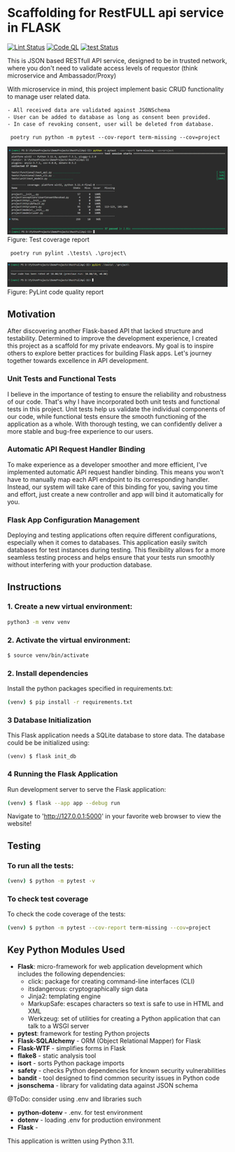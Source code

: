# Scaffolding for RestFULL api service in FLASK

[![Lint Status](https://github.com/Eugene-Sedletsky/FLASK-restfull-api/actions/workflows/pylint.yml/badge.svg)](https://github.com/Eugene-Sedletsky/FLASK-restfull-api/actions)
[![Code QL](https://github.com/Eugene-Sedletsky/FLASK-restfull-api/actions/workflows/github-code-scanning/codeql/badge.svg)](https://github.com/Eugene-Sedletsky/FLASK-restfull-api/actions)
[![test Status](https://github.com/Eugene-Sedletsky/FLASK-restfull-api/actions/workflows/pytest.yml/badge.svg)](https://github.com/Eugene-Sedletsky/FLASK-restfull-api/actions)

This is JSON based RESTfull API service, designed to be in trusted network, where you don't need to validate access levels of requestor (think microservice and Ambassador/Proxy)

With microservice in mind, this project implement basic CRUD functionality to manage user related data.

    - All received data are validated against JSONSchema
    - User can be added to database as long as consent been provided.
    - In case of revoking consent, user will be deleted from database.

```command
 poetry run python -m pytest --cov-report term-missing --cov=project
```
![test-coverage.png](doc%2Ftest-coverage.png)
Figure: Test coverage report

```command
 poetry run pylint .\tests\ .\project\
```
![test-coverage.png](doc%2Fpylint-code-quality.png)
Figure: PyLint code quality report


## Motivation

After discovering another Flask-based API that lacked structure and testability. Determined to improve the development experience, I created this project as a scaffold for my private endeavors.
My goal is to inspire others to explore better practices for building Flask apps. Let's journey together towards excellence in API development.


### Unit Tests and Functional Tests

I believe in the importance of testing to ensure the reliability and robustness of our code. That's why I have incorporated both unit tests and functional tests in this project.
Unit tests help us validate the individual components of our code, while functional tests ensure the smooth functioning of the application as a whole.
With thorough testing, we can confidently deliver a more stable and bug-free experience to our users.


### Automatic API Request Handler Binding

To make experience as a developer smoother and more efficient, I've implemented automatic API request handler binding. This means you won't have to manually map each API endpoint to its corresponding handler.
Instead, our system will take care of this binding for you, saving you time and effort, just create a new controller and app will bind it automatically for you.

### Flask App Configuration Management

Deploying and testing applications often require different configurations, especially when it comes to databases. This application easily switch databases for test instances during testing.
This flexibility allows for a more seamless testing process and helps ensure that your tests run smoothly without interfering with your production database.


## Instructions 
    

### 1. Create a new virtual environment:

```sh
python3 -m venv venv
```

### 2. Activate the virtual environment:

```sh
$ source venv/bin/activate
```


### 2. Install dependencies

Install the python packages specified in requirements.txt:

```sh
(venv) $ pip install -r requirements.txt
```

### 3 Database Initialization

This Flask application needs a SQLite database to store data. The database could be be initialized using:

```
(venv) $ flask init_db
```


### 4 Running the Flask Application

Run development server to serve the Flask application:

```sh
(venv) $ flask --app app --debug run
```

Navigate to 'http://127.0.0.1:5000' in your favorite web browser to view the website!


## Testing

### To run all the tests:

```sh
(venv) $ python -m pytest -v
```

### To check test coverage

To check the code coverage of the tests:

```sh
(venv) $ python -m pytest --cov-report term-missing --cov=project
```


## Key Python Modules Used

* **Flask**: micro-framework for web application development which includes the following dependencies:
  * click: package for creating command-line interfaces (CLI)
  * itsdangerous: cryptographically sign data 
  * Jinja2: templating engine
  * MarkupSafe: escapes characters so text is safe to use in HTML and XML
  * Werkzeug: set of utilities for creating a Python application that can talk to a WSGI server
* **pytest**: framework for testing Python projects
* **Flask-SQLAlchemy** - ORM (Object Relational Mapper) for Flask
* **Flask-WTF** - simplifies forms in Flask
* **flake8** - static analysis tool
* **isort** - sorts Python package imports
* **safety** - checks Python dependencies for known security vulnerabilities
* **bandit** - tool designed to find common security issues in Python code
* **jsonschema** - library for validating data against JSON schema

@ToDo: consider using .env and libraries such

* **python-dotenv** - .env. for test environment
* **dotenv** - loading .env for production environment
* **Flask** - 




This application is written using Python 3.11.